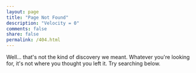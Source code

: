 ```yaml
---
layout: page
title: "Page Not Found"
description: "Velocity = 0"
comments: false
share: false
permalink: /404.html
---  
```


Well... that's not the kind of discovery we meant. Whatever you're looking for, it's not where you thought you left it. Try searching below. 

<script type="text/javascript">
  var GOOG_FIXURL_LANG = 'en';
  var GOOG_FIXURL_SITE = '{{ site.url }}'
</script>
<script type="text/javascript"
  src="//linkhelp.clients.google.com/tbproxy/lh/wm/fixurl.js">
</script>